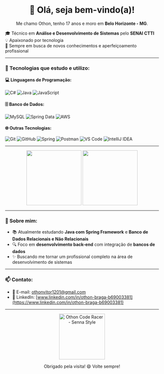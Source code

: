 <h1 align="center">👋 Olá, seja bem-vindo(a)!</h1>

<p align="center">
  Me chamo Othon, tenho 17 anos e moro em <strong>Belo Horizonte - MG</strong>.
</p>

<div align="left">
  🎓 Técnico em <strong>Análise e Desenvolvimento de Sistemas</strong> pelo <strong>SENAI CTTI</strong><br>
  💡 Apaixonado por tecnologia<br>
  🚀 Sempre em busca de novos conhecimentos e aperfeiçoamento profissional
</div>


---

### 🧠 Tecnologias que estudo e utilizo:

#### 💻 Linguagens de Programação:
![C#](https://img.shields.io/badge/C%23-239120?style=for-the-badge&logo=c-sharp&logoColor=white)
![Java](https://img.shields.io/badge/Java-ED8B00?style=for-the-badge&logo=java&logoColor=white)
![JavaScript](https://img.shields.io/badge/JavaScript-F7DF1E?style=for-the-badge&logo=javascript&logoColor=black)

#### 🗄️ Banco de Dados:
![MySQL](https://img.shields.io/badge/MySQL-4479A1?style=for-the-badge&logo=mysql&logoColor=white)
![Spring Data](https://img.shields.io/badge/Spring%20Data-6DB33F?style=for-the-badge&logo=spring&logoColor=white)
![AWS](https://img.shields.io/badge/AWS-232F3E?style=for-the-badge&logo=amazon-aws&logoColor=white)

#### 🌐 Outras Tecnologias:
![Git](https://img.shields.io/badge/Git-F05032?style=for-the-badge&logo=git&logoColor=white)
![GitHub](https://img.shields.io/badge/GitHub-181717?style=for-the-badge&logo=github&logoColor=white)
![Spring](https://img.shields.io/badge/Spring-6DB33F?style=for-the-badge&logo=spring&logoColor=white)
![Postman](https://img.shields.io/badge/Postman-FF6C37?style=for-the-badge&logo=postman&logoColor=white)
![VS Code](https://img.shields.io/badge/VS%20Code-007ACC?style=for-the-badge&logo=visual-studio-code&logoColor=white)
![IntelliJ IDEA](https://img.shields.io/badge/IntelliJ%20IDEA-000000?style=for-the-badge&logo=intellij-idea&logoColor=white)


---


<div align="center">
  <img height="180em" src="https://github-readme-stats.vercel.app/api?username=devothon&show_icons=true&theme=tokyonight&count_private=true"/>
  <img height="180em" src="https://github-readme-stats.vercel.app/api/top-langs/?username=devothon&layout=compact&theme=tokyonight"/>
</div>

---

### 🌱 Sobre mim:

- 📚 Atualmente estudando **Java com Spring Framework** e **Banco de Dados Relacionais e Não Relacionais**
- 🔍 Foco em **desenvolvimento back-end** com integração de **bancos de dados**
- ✨ Buscando me tornar um profissional completo na área de desenvolvimento de sistemas

---

### 📫 Contato:

- 📧 E-mail: [othonvitor1201@gmail.com](mailto:othonvitor1201@gmail.com)  
- 💼 LinkedIn: [www.linkedin.com/in/othon-braga-b69003381](https://www.linkedin.com/in/othon-braga-b69003381)  

---


<p align="center">
  <img src="https://media0.giphy.com/media/v1.Y2lkPTc5MGI3NjExb2N1azJ4dWUxb24xemp2bzJ3aGRyczhnMndqeGlyZHQ3a3JsczZyMiZlcD12MV9pbnRlcm5hbF9naWZfYnlfaWQmY3Q9Zw/FrqJqCbqr7YOF2M4QS/giphy.gif" alt="Othon Code Racer - Senna Style" width="150" />
</p>

<p align="center">
  Obrigado pela visita! 😄 Volte sempre!
</p>



